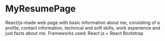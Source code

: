 # MyResumePage
React/js-made web page with basic information about me, consisting of a profile, contact information, technical and soft skills, work experience and just facts about me.
Frameworks used: React js + React Bootstrap
